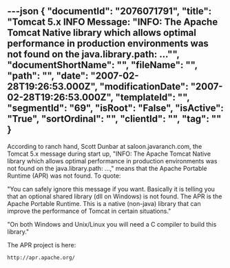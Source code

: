 ---json
{
  "documentId": "2076071791",
  "title": "Tomcat 5.x INFO Message: &quot;INFO: The Apache Tomcat Native library which allows optimal performance in production environments was not found on the java.library.path: ...&quot;",
  "documentShortName": "",
  "fileName": "",
  "path": "",
  "date": "2007-02-28T19:26:53.000Z",
  "modificationDate": "2007-02-28T19:26:53.000Z",
  "templateId": "",
  "segmentId": "69",
  "isRoot": "False",
  "isActive": "True",
  "sortOrdinal": "",
  "clientId": "",
  "tag": ""
}
---

According to ranch hand, Scott Dunbar at saloon.javaranch.com, the Tomcat 5.x message during start up, &quot;INFO: The Apache Tomcat Native library which allows optimal performance in production environments was not found on the java.library.path: ...,&quot; means that the Apache Portable Runtime (APR) was not found. To quote:

&quot;You can safely ignore this message if you want. Basically it is telling you that an optional shared library (dll on Windows) is not found. The APR is the Apache Portable Runtime. This is a native (non-java) library that can improve the performance of Tomcat in certain situations.&quot;

&quot;On both Windows and Unix/Linux you will need a C compiler to build this library.&quot;

The APR project is here:

    http://apr.apache.org/
